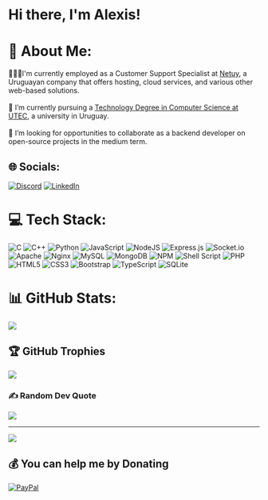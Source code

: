 # Hi there, I'm Alexis! 

# 💫 About Me:
👩🏻‍💻I'm currently employed as a Customer Support Specialist at [Netuy](https://www.netuy.net/), a Uruguayan company that offers hosting, cloud services, and various other web-based solutions.
<br>
<br>
🔭 I’m currently pursuing a [Technology Degree in Computer Science at UTEC](https://utec.edu.uy/en/education/undergraduate-study/technologist-degree-in-computer-science/), a university in Uruguay.
<br>
<br>
👯 I’m looking for opportunities to collaborate as a backend developer on open-source projects in the medium term.

<!-- <br>🌱 I’m currently learning -->


## 🌐 Socials:
[![Discord](https://img.shields.io/badge/Discord-%237289DA.svg?logo=discord&logoColor=white)](https://discord.gg/AlexisVelazquez#8688) [![LinkedIn](https://img.shields.io/badge/LinkedIn-%230077B5.svg?logo=linkedin&logoColor=white)](https://linkedin.com/in/alexis-velazquez-perazzo/) 

# 💻 Tech Stack:
![C](https://img.shields.io/badge/c-%2300599C.svg?style=for-the-badge&logo=c&logoColor=white) ![C++](https://img.shields.io/badge/c++-%2300599C.svg?style=for-the-badge&logo=c%2B%2B&logoColor=white) ![Python](https://img.shields.io/badge/python-3670A0?style=for-the-badge&logo=python&logoColor=ffdd54) ![JavaScript](https://img.shields.io/badge/javascript-%23323330.svg?style=for-the-badge&logo=javascript&logoColor=%23F7DF1E) ![NodeJS](https://img.shields.io/badge/node.js-6DA55F?style=for-the-badge&logo=node.js&logoColor=white) ![Express.js](https://img.shields.io/badge/express.js-%23404d59.svg?style=for-the-badge&logo=express&logoColor=%2361DAFB) ![Socket.io](https://img.shields.io/badge/Socket.io-black?style=for-the-badge&logo=socket.io&badgeColor=010101) ![Apache](https://img.shields.io/badge/apache-%23D42029.svg?style=for-the-badge&logo=apache&logoColor=white) ![Nginx](https://img.shields.io/badge/nginx-%23009639.svg?style=for-the-badge&logo=nginx&logoColor=white)
![MySQL](https://img.shields.io/badge/mysql-%2300f.svg?style=for-the-badge&logo=mysql&logoColor=white) ![MongoDB](https://img.shields.io/badge/MongoDB-%234ea94b.svg?style=for-the-badge&logo=mongodb&logoColor=white) ![NPM](https://img.shields.io/badge/NPM-%23000000.svg?style=for-the-badge&logo=npm&logoColor=white) ![Shell Script](https://img.shields.io/badge/shell_script-%23121011.svg?style=for-the-badge&logo=gnu-bash&logoColor=white) ![PHP](https://img.shields.io/badge/php-%23777BB4.svg?style=for-the-badge&logo=php&logoColor=white)  ![HTML5](https://img.shields.io/badge/html5-%23E34F26.svg?style=for-the-badge&logo=html5&logoColor=white) ![CSS3](https://img.shields.io/badge/css3-%231572B6.svg?style=for-the-badge&logo=css3&logoColor=white) ![Bootstrap](https://img.shields.io/badge/bootstrap-%23563D7C.svg?style=for-the-badge&logo=bootstrap&logoColor=white) ![TypeScript](https://img.shields.io/badge/typescript-%23007ACC.svg?style=for-the-badge&logo=typescript&logoColor=white) ![SQLite](https://img.shields.io/badge/sqlite-%2307405e.svg?style=for-the-badge&logo=sqlite&logoColor=white)
# 📊 GitHub Stats:

![](https://github-readme-streak-stats.herokuapp.com/?user=AVelazquez97&theme=merko&hide_border=false)<br/>
<!--![](https://github-readme-stats.vercel.app/api?username=AVelazquez97&theme=merko&hide_border=false&include_all_commits=false&count_private=false)<br/>
![](https://github-readme-stats.vercel.app/api/top-langs/?username=AVelazquez97&theme=merko&hide_border=false&include_all_commits=false&count_private=false&layout=compact&langs_count=8)
-->
## 🏆 GitHub Trophies
![](https://github-profile-trophy.vercel.app/?username=AVelazquez97&theme=tokyonight&no-frame=false&no-bg=false&margin-w=4)

### ✍️ Random Dev Quote
![](https://quotes-github-readme.vercel.app/api?type=horizontal&theme=merko)

---
![](https://komarev.com/ghpvc/?username=AVelazquez97&label=Profile+views&color=blue&style=for-the-badge)

## 💰 You can help me by Donating
[![PayPal](https://img.shields.io/badge/PayPal-00457C?style=for-the-badge&logo=paypal&logoColor=white)](https://paypal.me/AlexisVel?country.x=UY&locale.x=es_XC)
  
<!-- Proudly created with GPRM ( https://gprm.itsvg.in ) -->
